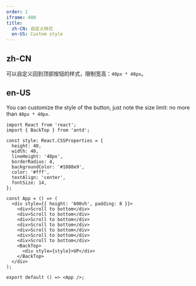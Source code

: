 ```yaml
---
order: 1
iframe: 400
title:
  zh-CN: 自定义样式
  en-US: Custom style
---
```


## zh-CN

可以自定义回到顶部按钮的样式，限制宽高：`40px * 40px`。

## en-US

You can customize the style of the button, just note the size limit: no more than `40px * 40px`.

```tsx
import React from 'react';
import { BackTop } from 'antd';

const style: React.CSSProperties = {
  height: 40,
  width: 40,
  lineHeight: '40px',
  borderRadius: 4,
  backgroundColor: '#1088e9',
  color: '#fff',
  textAlign: 'center',
  fontSize: 14,
};

const App = () => (
  <div style={{ height: '600vh', padding: 8 }}>
    <div>Scroll to bottom</div>
    <div>Scroll to bottom</div>
    <div>Scroll to bottom</div>
    <div>Scroll to bottom</div>
    <div>Scroll to bottom</div>
    <div>Scroll to bottom</div>
    <div>Scroll to bottom</div>
    <BackTop>
      <div style={style}>UP</div>
    </BackTop>
  </div>
);

export default () => <App />;
```
